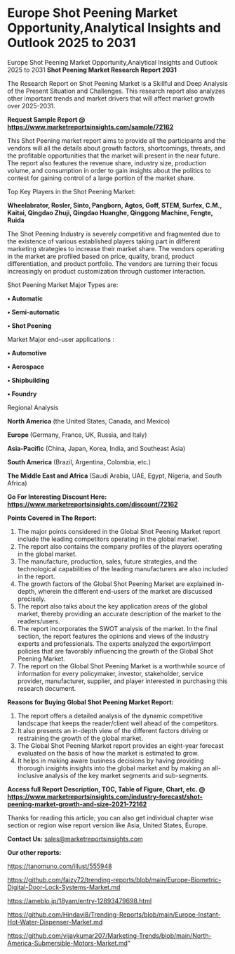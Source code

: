 # Europe Shot Peening Market Opportunity,Analytical Insights and Outlook 2025 to 2031
Europe Shot Peening Market Opportunity,Analytical Insights and Outlook 2025 to 2031
<strong>Shot Peening Market Research Report 2031</strong>

The Research Report on Shot Peening Market is a Skillful and Deep Analysis of the Present Situation and Challenges. This research report also analyzes other important trends and market drivers that will affect market growth over 2025-2031.

<strong>Request Sample Report @ <a href=https://www.marketreportsinsights.com/sample/72162>https://www.marketreportsinsights.com/sample/72162</a></strong>

This Shot Peening market report aims to provide all the participants and the vendors will all the details about growth factors, shortcomings, threats, and the profitable opportunities that the market will present in the near future. The report also features the revenue share, industry size, production volume, and consumption in order to gain insights about the politics to contest for gaining control of a large portion of the market share.

Top Key Players in the Shot Peening Market:

<strong>Wheelabrator, Rosler, Sinto, Pangborn, Agtos, Goff, STEM, Surfex, C.M., Kaitai, Qingdao Zhuji, Qingdao Huanghe, Qinggong Machine, Fengte, Ruida</strong>

The Shot Peening Industry is severely competitive and fragmented due to the existence of various established players taking part in different marketing strategies to increase their market share. The vendors operating in the market are profiled based on price, quality, brand, product differentiation, and product portfolio. The vendors are turning their focus increasingly on product customization through customer interaction.

Shot Peening Market Major Types are:

<strong>• Automatic

• Semi-automatic

• Shot Peening</strong>

Market Major end-user applications :

<strong>• Automotive

• Aerospace

• Shipbuilding

• Foundry</strong>

Regional Analysis

</u><strong><b>North America</b></strong> (the United States, Canada, and Mexico)

<strong><b>Europe </b></strong>(Germany, France, UK, Russia, and Italy)

<strong><b>Asia-Pacific</b></strong> (China, Japan, Korea, India, and Southeast Asia)

<strong><b>South America</b></strong> (Brazil, Argentina, Colombia, etc.)

<strong><b>The Middle East and Africa</b></strong> (Saudi Arabia, UAE, Egypt, Nigeria, and South Africa)

<strong>Go For Interesting Discount Here: <a href=https://www.marketreportsinsights.com/discount/72162>https://www.marketreportsinsights.com/discount/72162</a></strong>

<strong>Points Covered in The Report:</strong>
<ol>
  <li>The major points considered in the Global Shot Peening Market report include the leading competitors operating in the global market.</li>
  <li>The report also contains the company profiles of the players operating in the global market.</li>
  <li>The manufacture, production, sales, future strategies, and the technological capabilities of the leading manufacturers are also included in the report.</li>
  <li>The growth factors of the Global Shot Peening Market are explained in-depth, wherein the different end-users of the market are discussed precisely.</li>
  <li>The report also talks about the key application areas of the global market, thereby providing an accurate description of the market to the readers/users.</li>
  <li>The report incorporates the SWOT analysis of the market. In the final section, the report features the opinions and views of the industry experts and professionals. The experts analyzed the export/import policies that are favorably influencing the growth of the Global Shot Peening Market.</li>
  <li>The report on the Global Shot Peening Market is a worthwhile source of information for every policymaker, investor, stakeholder, service provider, manufacturer, supplier, and player interested in purchasing this research document.</li>
</ol>
<strong>Reasons for Buying Global Shot Peening Market Report:</strong>

<ol>
  <li>The report offers a detailed analysis of the dynamic competitive landscape that keeps the reader/client well ahead of the competitors.</li>
  <li>It also presents an in-depth view of the different factors driving or restraining the growth of the global market.</li>
  <li>The Global Shot Peening Market report provides an eight-year forecast evaluated on the basis of how the market is estimated to grow.</li>
  <li>It helps in making aware business decisions by having providing thorough insights insights into the global market and by making an all-inclusive analysis of the key market segments and sub-segments.</li>
</ol>
<strong>Access full Report Description, TOC, Table of Figure, Chart, etc. @ <a href=https://www.marketreportsinsights.com/industry-forecast/shot-peening-market-growth-and-size-2021-72162>https://www.marketreportsinsights.com/industry-forecast/shot-peening-market-growth-and-size-2021-72162</a></strong>


Thanks for reading this article; you can also get individual chapter wise section or region wise report version like Asia, United States, Europe.

<strong>Contact Us:</strong>
sales@marketreportsinsights.com

<strong>Our other reports:</strong>

<a href=https://tanomuno.com/illust/555948>https://tanomuno.com/illust/555948</a>

<a href=https://github.com/faizy72/trending-reports/blob/main/Europe-Biometric-Digital-Door-Lock-Systems-Market.md>https://github.com/faizy72/trending-reports/blob/main/Europe-Biometric-Digital-Door-Lock-Systems-Market.md</a>

<a href=https://ameblo.jp/18yam/entry-12893479698.html>https://ameblo.jp/18yam/entry-12893479698.html</a>

<a href=https://github.com/Hindavi8/Trending-Reports/blob/main/Europe-Instant-Hot-Water-Dispenser-Market.md>https://github.com/Hindavi8/Trending-Reports/blob/main/Europe-Instant-Hot-Water-Dispenser-Market.md</a>

<a href=https://github.com/vijaykumar207/Marketing-Trends/blob/main/North-America-Submersible-Motors-Market.md>https://github.com/vijaykumar207/Marketing-Trends/blob/main/North-America-Submersible-Motors-Market.md</a>"
